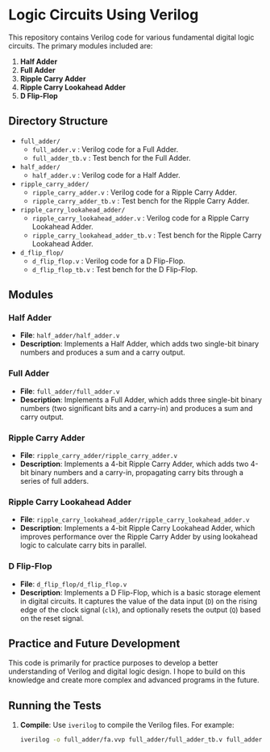 # Logic Circuits Using Verilog

This repository contains Verilog code for various fundamental digital logic circuits. The primary modules included are:

1. **Half Adder**
2. **Full Adder**
3. **Ripple Carry Adder**
4. **Ripple Carry Lookahead Adder**
5. **D Flip-Flop**

## Directory Structure

- `full_adder/`
  - `full_adder.v` : Verilog code for a Full Adder.
  - `full_adder_tb.v` : Test bench for the Full Adder.
- `half_adder/`
  - `half_adder.v` : Verilog code for a Half Adder.
- `ripple_carry_adder/`
  - `ripple_carry_adder.v` : Verilog code for a Ripple Carry Adder.
  - `ripple_carry_adder_tb.v` : Test bench for the Ripple Carry Adder.
- `ripple_carry_lookahead_adder/`
  - `ripple_carry_lookahead_adder.v` : Verilog code for a Ripple Carry Lookahead Adder.
  - `ripple_carry_lookahead_adder_tb.v` : Test bench for the Ripple Carry Lookahead Adder.
- `d_flip_flop/`
  - `d_flip_flop.v` : Verilog code for a D Flip-Flop.
  - `d_flip_flop_tb.v` : Test bench for the D Flip-Flop.

## Modules

### Half Adder

- **File**: `half_adder/half_adder.v`
- **Description**: Implements a Half Adder, which adds two single-bit binary numbers and produces a sum and a carry output.

### Full Adder

- **File**: `full_adder/full_adder.v`
- **Description**: Implements a Full Adder, which adds three single-bit binary numbers (two significant bits and a carry-in) and produces a sum and carry output.

### Ripple Carry Adder

- **File**: `ripple_carry_adder/ripple_carry_adder.v`
- **Description**: Implements a 4-bit Ripple Carry Adder, which adds two 4-bit binary numbers and a carry-in, propagating carry bits through a series of full adders.

### Ripple Carry Lookahead Adder

- **File**: `ripple_carry_lookahead_adder/ripple_carry_lookahead_adder.v`
- **Description**: Implements a 4-bit Ripple Carry Lookahead Adder, which improves performance over the Ripple Carry Adder by using lookahead logic to calculate carry bits in parallel.

### D Flip-Flop

- **File**: `d_flip_flop/d_flip_flop.v`
- **Description**: Implements a D Flip-Flop, which is a basic storage element in digital circuits. It captures the value of the data input (`D`) on the rising edge of the clock signal (`clk`), and optionally resets the output (`Q`) based on the reset signal.

## Practice and Future Development

This code is primarily for practice purposes to develop a better understanding of Verilog and digital logic design. I hope to build on this knowledge and create more complex and advanced programs in the future.

## Running the Tests

1. **Compile**: Use `iverilog` to compile the Verilog files. For example:
   ```sh
   iverilog -o full_adder/fa.vvp full_adder/full_adder_tb.v full_adder/full_adder.v
